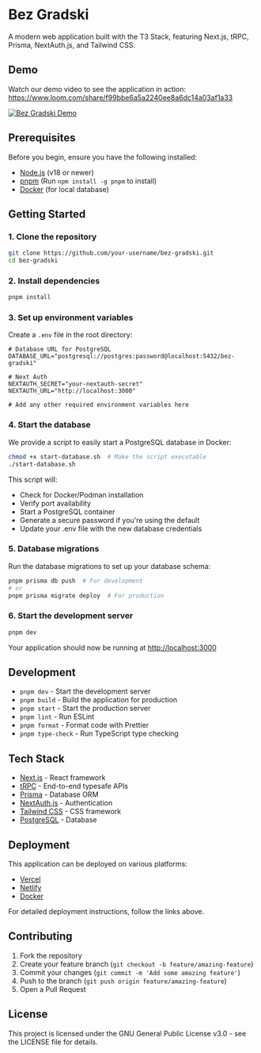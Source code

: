 # Bez Gradski

A modern web application built with the T3 Stack, featuring Next.js, tRPC, Prisma, NextAuth.js, and Tailwind CSS.

## Demo

Watch our demo video to see the application in action:
https://www.loom.com/share/f99bbe6a5a2240ee8a6dc14a03af1a33

[![Bez Gradski Demo](https://cdn.loom.com/sessions/thumbnails/f99bbe6a5a2240ee8a6dc14a03af1a33-with-play.gif)](https://www.loom.com/share/f99bbe6a5a2240ee8a6dc14a03af1a33)

## Prerequisites

Before you begin, ensure you have the following installed:

- [Node.js](https://nodejs.org/) (v18 or newer)
- [pnpm](https://pnpm.io/) (Run `npm install -g pnpm` to install)
- [Docker](https://www.docker.com/) (for local database)

## Getting Started

### 1. Clone the repository

```bash
git clone https://github.com/your-username/bez-gradski.git
cd bez-gradski
```

### 2. Install dependencies

```bash
pnpm install
```

### 3. Set up environment variables

Create a `.env` file in the root directory:

```env
# Database URL for PostgreSQL
DATABASE_URL="postgresql://postgres:password@localhost:5432/bez-gradski"

# Next Auth
NEXTAUTH_SECRET="your-nextauth-secret"
NEXTAUTH_URL="http://localhost:3000"

# Add any other required environment variables here
```

### 4. Start the database

We provide a script to easily start a PostgreSQL database in Docker:

```bash
chmod +x start-database.sh  # Make the script executable
./start-database.sh
```

This script will:

- Check for Docker/Podman installation
- Verify port availability
- Start a PostgreSQL container
- Generate a secure password if you're using the default
- Update your .env file with the new database credentials

### 5. Database migrations

Run the database migrations to set up your database schema:

```bash
pnpm prisma db push  # For development
# or
pnpm prisma migrate deploy  # For production
```

### 6. Start the development server

```bash
pnpm dev
```

Your application should now be running at [http://localhost:3000](http://localhost:3000)

## Development

- `pnpm dev` - Start the development server
- `pnpm build` - Build the application for production
- `pnpm start` - Start the production server
- `pnpm lint` - Run ESLint
- `pnpm format` - Format code with Prettier
- `pnpm type-check` - Run TypeScript type checking

## Tech Stack

- [Next.js](https://nextjs.org) - React framework
- [tRPC](https://trpc.io) - End-to-end typesafe APIs
- [Prisma](https://prisma.io) - Database ORM
- [NextAuth.js](https://next-auth.js.org) - Authentication
- [Tailwind CSS](https://tailwindcss.com) - CSS framework
- [PostgreSQL](https://www.postgresql.org/) - Database

## Deployment

This application can be deployed on various platforms:

- [Vercel](https://create.t3.gg/en/deployment/vercel)
- [Netlify](https://create.t3.gg/en/deployment/netlify)
- [Docker](https://create.t3.gg/en/deployment/docker)

For detailed deployment instructions, follow the links above.

## Contributing

1. Fork the repository
2. Create your feature branch (`git checkout -b feature/amazing-feature`)
3. Commit your changes (`git commit -m 'Add some amazing feature'`)
4. Push to the branch (`git push origin feature/amazing-feature`)
5. Open a Pull Request

## License

This project is licensed under the GNU General Public License v3.0 - see the LICENSE file for details.
